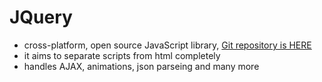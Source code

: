 # JQuery

- cross-platform, open source JavaScript library, [Git repository is HERE](https://github.com/jquery/jquery)
- it aims to separate scripts from html completely
- handles AJAX, animations, json parseing and many more
